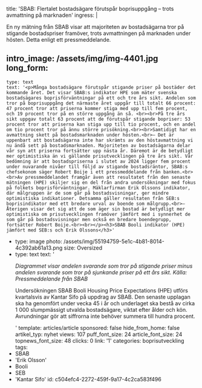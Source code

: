 title: 'SBAB: Flertalet bostadsägare förutspår boprisuppgång – trots avmattning på marknaden'
ingress: |
  <p>En ny mätning från SBAB visar att majoriteten av bostadsägarna tror på stigande bostadspriser framöver, trots avmattningen på marknaden under hösten. Detta enligt ett pressmeddelande.
  </p>
  
intro_image: /assets/img/img-4401.jpg
long_form:
  -
    type: text
    text: '<p>Många bostadsägare förutspår stigande priser på bostäder det kommande året. Det visar SBAB:s indikator HPE som mäter svenska bostadsägares boprisförväntningar på ett och tre års sikt. Andelen som tror på boprisuppgång det närmaste året uppgår till totalt 66 procent: 47 procent tror att priserna kommer stiga med upp till fem procent, och 19 procent tror på en större uppgång än så. <br><br>På tre års sikt uppgav totalt 63 procent att de förutspår stigande bopriser: 53 procent tror att priserna kan stiga upp till tio procent, och en andel om tio procent tror på ännu större prisökning.<br><br>Samtidigt har en avmattning skett på bostadsmarknaden under hösten.<br>– Det är uppenbart att bostadsägarna inte har skrämts av den höstavmattning vi nu ändå sett på bostadsmarknaden. Majoriteten av bostadsägarna delar vår syn att priserna fortsätter upp nästa år. Däremot är de betydligt mer optimistiska än vi gällande prisutvecklingen på tre års sikt. Vår bedömning är att bostadspriserna i slutet av 2024 ligger fem procent under nuvarande nivåer till följd av stigande bostadsräntor, SBAB:s chefsekonom säger Robert Boije i ett pressmeddelande från banken.<br><br>Av pressmeddelandet framgår även att resultatet från den senaste mätningen (HPE) skiljer sig en del från andra undersökningar med fokus på folkets boprisförväntningar. Mäklarfirman Erik Olssons indikator, där målgruppen är de som går på bostadsvisningar, ger mindre optimistiska indikationer. Detsamma gäller resultaten från SEB:s boprisindikator med ett bredare urval av boende som målgrupp.<br>– Återigen visar det sig att de som äger sin bostad är betydligt mer optimistiska om prisutvecklingen framöver jämfört med i synnerhet de som går på bostadsvisningar men också en bredare boendegrupp, fortsätter Robert Boije.<br><br></p><h3>SBAB Booli indikator (HPE) jämfört med SEB:s och Erik Olssons</h3>'
  -
    type: image
    photo: /assets/img/55194759-5e1c-4b81-8014-4c392ab61a13.png
    size: Oversized
  -
    type: text
    text: '<p><i>Diagrammet visar andelen svarande som tror på stigande priser minus andelen svarande som tror på sjunkande priser på ett års sikt. Källa: Pressmeddelande från SBAB</i></p><p>Undersökningen SBAB Booli Housing Price Expectations (HPE) utförs kvartalsvis av Kantar Sifo på uppdrag av SBAB. Den senaste upplagan ska ha genomfört under vecka 45 i år och underlaget ska bestå av cirka 1 000 slumpmässigt utvalda bostadsägare, viktat efter ålder och kön. Avrundningar gör att siffrorna inte behöver summera till hundra procent.</p>'
template: articles/article
sponsored: false
hide_from_home: false
artikel_typ: nyhet
views: 107
puff_font_size: 24
article_font_size: 24
topnews_font_size: 48
clicks: 0
link: '1'
categories: boprisutveckling
tags:
  - SBAB
  - 'Erik Olsson'
  - Booli
  - SEB
  - 'Kantar Sifo'
id: c504efc4-2272-459f-9a17-4c2ca583f496
